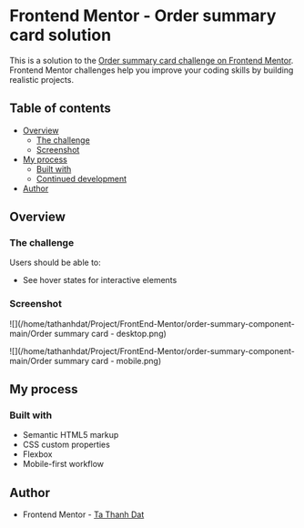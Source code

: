 # Frontend Mentor - Order summary card solution

This is a solution to the [Order summary card challenge on Frontend Mentor](https://www.frontendmentor.io/challenges/order-summary-component-QlPmajDUj). Frontend Mentor challenges help you improve your coding skills by building realistic projects. 

## Table of contents

- [Overview](#overview)
  - [The challenge](#the-challenge)
  - [Screenshot](#screenshot)
- [My process](#my-process)
  - [Built with](#built-with)
  - [Continued development](#continued-development)
- [Author](#author)

## Overview

### The challenge

Users should be able to:

- See hover states for interactive elements

### Screenshot

![](/home/tathanhdat/Project/FrontEnd-Mentor/order-summary-component-main/Order summary card - desktop.png)

![](/home/tathanhdat/Project/FrontEnd-Mentor/order-summary-component-main/Order summary card - mobile.png)

## My process

### Built with

- Semantic HTML5 markup
- CSS custom properties
- Flexbox
- Mobile-first workflow

## Author

- Frontend Mentor - [Ta Thanh Dat](https://www.frontendmentor.io/profile/tathanhdat)


